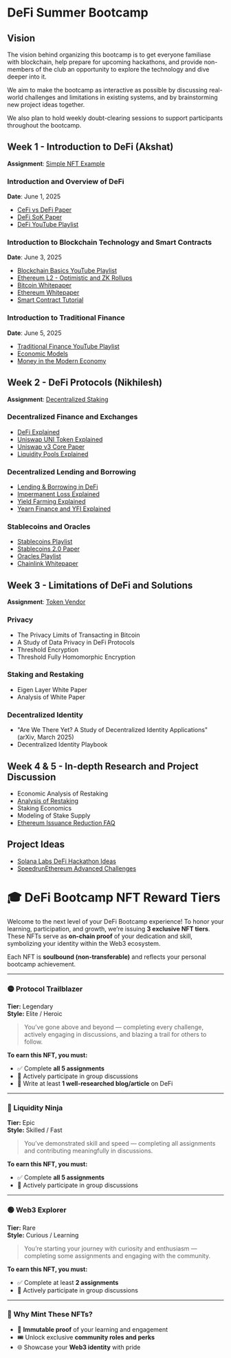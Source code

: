 # DeFi Summer Bootcamp

## Vision
The vision behind organizing this bootcamp is to get everyone familiase with blockchain, help prepare for upcoming hackathons, and provide non-members of the club an opportunity to explore the technology and dive deeper into it.

We aim to make the bootcamp as interactive as possible by discussing real-world challenges and limitations in existing systems, and by brainstorming new project ideas together.

We also plan to hold weekly doubt-clearing sessions to support participants throughout the bootcamp.

## Week 1 - Introduction to DeFi (Akshat)
**Assignment**: [Simple NFT Example](https://speedrunethereum.com/challenge/simple-nft-example)

### Introduction and Overview of DeFi
**Date**: June 1, 2025
- [CeFi vs DeFi Paper](https://berkeley-defi.github.io/assets/material/arthur-cefi-vs-defi-2106.08157.pdf)
- [DeFi SoK Paper](https://berkeley-defi.github.io/assets/material/defi-sok-ariah-2101.08778.pdf)
- [DeFi YouTube Playlist](https://www.youtube.com/playlist?list=PLS01nW3RtgorojSlcoLBPRfoNGzQFywaL)

### Introduction to Blockchain Technology and Smart Contracts
**Date**: June 3, 2025
- [Blockchain Basics YouTube Playlist](https://www.youtube.com/playlist?list=PLS01nW3RtgopFiRQiM-onPH38S0D2DU31)
- [Ethereum L2 - Optimistic and ZK Rollups](https://medium.com/interdax/ethereum-l2-optimistic-and-zk-rollups-dffa58870c93)
- [Bitcoin Whitepaper](https://berkeley-defi.github.io/assets/material/bitcoin.pdf)
- [Ethereum Whitepaper](https://ethereum.org/en/whitepaper/)
- [Smart Contract Tutorial](https://www.youtube.com/watch?v=umepbfKp5rI&t=23699s&ab_channel=PatrickCollins)

### Introduction to Traditional Finance
**Date**: June 5, 2025
- [Traditional Finance YouTube Playlist](https://www.youtube.com/playlist?list=PLS01nW3RtgopkwJ5xwpgrspD87nqZggfx)
- [Economic Models](https://www.youtube.com/watch?v=kBS7r8ExjF4&ab_channel=EtherealSummit)
- [Money in the Modern Economy](https://berkeley-defi.github.io/assets/material/money-in-the-modern-economy-an-introduction.pdf)

## Week 2 - DeFi Protocols (Nikhilesh)
**Assignment**: [Decentralized Staking](https://speedrunethereum.com/challenge/decentralized-staking)

### Decentralized Finance and Exchanges
- [DeFi Explained](https://finematics.com/defi-explained/)
- [Uniswap UNI Token Explained](https://finematics.com/uniswap-uni-token-explained/)
- [Uniswap v3 Core Paper](https://berkeley-defi.github.io/assets/material/Uniswap%20v3%20Core.pdf)
- [Liquidity Pools Explained](https://finematics.com/liquidity-pools-explained/)

### Decentralized Lending and Borrowing
- [Lending & Borrowing in DeFi](https://finematics.com/lending-and-borrowing-in-defi-explained/)
- [Impermanent Loss Explained](https://finematics.com/impermanent-loss-explained/)
- [Yield Farming Explained](https://finematics.com/yield-farming-explained/)
- [Yearn Finance and YFI Explained](https://finematics.com/yearn-finance-and-yfi-explained/)

### Stablecoins and Oracles
- [Stablecoins Playlist](https://www.youtube.com/playlist?list=PLS01nW3RtgopICEFsRCvT_SIjoOtGa869)
- [Stablecoins 2.0 Paper](https://berkeley-defi.github.io/assets/material/Stablecoins%202.0%20.pdf)
- [Oracles Playlist](https://www.youtube.com/playlist?list=PLS01nW3Rtgoo70DT2YsBmNUol4134S9C9)
- [Chainlink Whitepaper](https://chain.link/whitepaper)

## Week 3 - Limitations of DeFi and Solutions
**Assignment**: [Token Vendor](https://speedrunethereum.com/challenge/token-vendor)

### Privacy
- The Privacy Limits of Transacting in Bitcoin
- A Study of Data Privacy in DeFi Protocols
- Threshold Encryption
- Threshold Fully Homomorphic Encryption

### Staking and Restaking
- Eigen Layer White Paper
- Analysis of White Paper

### Decentralized Identity
- "Are We There Yet? A Study of Decentralized Identity Applications" (arXiv, March 2025)
- Decentralized Identity Playbook

## Week 4 & 5 - In-depth Research and Project Discussion
- Economic Analysis of Restaking
- [Analysis of Restaking](https://mirror.xyz/barnabe.eth/96MD_A194uXLLjcOWePW3O2N3P-JG-SHtNxU0b40o50)
- Staking Economics
- Modeling of Stake Supply
- [Ethereum Issuance Reduction FAQ](https://ethresear.ch/t/faq-ethereum-issuance-reduction/19675)

## Project Ideas
- [Solana Labs DeFi Hackathon Ideas](https://github.com/solana-labs/defi-hackathon/blob/main/ideas.md)
- [SpeedrunEthereum Advanced Challenges](https://speedrunethereum.com/)


# 🎓  DeFi Bootcamp NFT Reward Tiers  

Welcome to the next level of your DeFi Bootcamp experience! To honor your learning, participation, and growth, we’re issuing **3 exclusive NFT tiers**. These NFTs serve as **on-chain proof** of your dedication and skill, symbolizing your identity within the Web3 ecosystem.

Each NFT is **soulbound (non-transferable)** and reflects your personal bootcamp achievement.

---

### 🟡 Protocol Trailblazer  
**Tier:** Legendary  
**Style:** Elite / Heroic  

> You’ve gone above and beyond — completing every challenge, actively engaging in discussions, and blazing a trail for others to follow.

**To earn this NFT, you must:**  
- ✅ Complete **all 5 assignments**  
- 💬 Actively participate in group discussions  
- 📝 Write at least **1 well-researched blog/article** on DeFi

---

### 🔵 Liquidity Ninja  
**Tier:** Epic  
**Style:** Skilled / Fast  

> You’ve demonstrated skill and speed — completing all assignments and contributing meaningfully in discussions.

**To earn this NFT, you must:**  
- ✅ Complete **all 5 assignments**  
- 💬 Actively participate in group discussions

---

### 🟢 Web3 Explorer  
**Tier:** Rare  
**Style:** Curious / Learning  

> You’re starting your journey with curiosity and enthusiasm — completing some assignments and engaging with the community.

**To earn this NFT, you must:**  
- ✅ Complete at least **2 assignments**  
- 💬 Actively participate in group discussions

---

### 🎁 Why Mint These NFTs?

- 🔐 **Immutable proof** of your learning and engagement  
- 🎟 Unlock exclusive **community roles and perks**  
- 🌐 Showcase your **Web3 identity** with pride  
